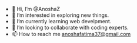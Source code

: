 - 👋 Hi, I’m @AnoshaZ
- 👀 I’m interested in exploring new things.
- 🌱 I’m currently learning web develpment.
- 💞️ I’m looking to collaborate with coding experts.
- 📫 How to reach me 
anoshafatima37@gmail.com
<!---Stay positive and steadfast
AnoshaZ/AnoshaZ is a ✨ special ✨ repository because its `README.md` (this file) appears on your GitHub profile.
You can click the Preview link to take a look at your changes.
--->
